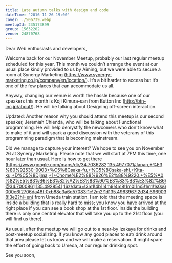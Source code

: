 ```yaml
---
title: Late autumn talks with design and code
dateTime: '2016-11-26 19:00'
cover: ./506739.webp
meetupId: 235173899
group: 15632202
venue: 24870768
---
```


Dear Web enthusiasts and developers,

Welcome back for our November Meetup, probably our last regular meetup scheduled for this year. This month we couldn’t arrange the event at our usual place kindly provided to us by Aiming, but we were able to secure a room at Synergy Marketing (https://www.synergy-marketing.co.jp/company/en/location/). It’s a bit harder to access but it’s one of the few places that can accommodate us all.

Anyway, changing our venue is worth the hassle because one of our speakers this month is Koji Kimura-san from Button Inc (http://btn-inc.jp/about/). He will be talking about Designing off-screen interaction.

Updated: Another reason why you should attend this meetup is our second speaker, Jeremiah Chienda, who will be talking about Functional programming. He will help demystify the newcomers who don't know what to make of it and will spark a good discussion with the veterans of this programming paradigm that is becoming mainstream.

Did we manage to capture your interest? We hope to see you on November 26 at Synergy Marketing. Please note that we will start at 7PM this time, one hour later than usual. Here is how to get there (https://www.google.com/maps/dir/34.7036282,135.4977071/Japan,+%E3%80%92530-0003+%C5%8Csaka-fu,+%C5%8Csaka-shi,+Kita-ku,+D%C5%8Djima,+1+Chome%E2%88%926%E2%88%9220,+%E5%A0%82%E5%B3%B6%E3%82%A2%E3%83%90%E3%83%B3%E3%82%B6/@34.7000861,135.4928541,16z/data=!3m1!4b1!4m9!4m8!1m0!1m5!1m1!1s0x6000e6f2706da48f:0xb88c3a6d57083f1c!2m2!1d135.4963967!2d34.6969038!3e2?hl=en) from Umeda train station. I am told that the meeting space is inside a building that is really hard to miss; you know you have arrived at the right place if you can see a book shop at the 1st floor. Inside the building there is only one central elevator that will take you up to the 21st floor (you will find us there).

As usual, after the meetup we will go out to a near-by Izakaya for drinks and post-meetup socializing. If you know any good places to eat/ drink around that area please let us know and we will make a reservation. It might spare the effort of going back to Umeda, at our regular drinking spot.

See you soon,
